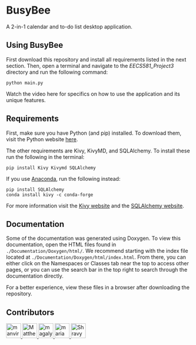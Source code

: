 # BusyBee
A 2-in-1 calendar and to-do list desktop application.

## Using BusyBee 
First download this repository and install all requirements listed in the next section. Then, open a terminal and navigate to the *EECS581_Project3* directory and run the following command:

```
python main.py
```

Watch the video here for specifics on how to use the application and its unique features.

## Requirements
First, make sure you have Python (and pip) installed. To download them, visit the Python website [here](https://www.python.org/downloads/).

The other requirements are Kivy, KivyMD, and SQLAlchemy. To install these run the following in the terminal:
```
pip install Kivy Kivymd SQLAlchemy
```

If you use [Anaconda](https://www.anaconda.com/download), run the following instead:
```
pip install SQLAlchemy
conda install kivy -c conda-forge
```

For more information visit the [Kivy website](https://kivy.org/doc/stable/gettingstarted/installation.html#kivy-wheel-install) and the [SQLAlchemy website](https://www.sqlalchemy.org/download.html).

## Documentation
Some of the documentation was generated using Doxygen. To view this documentation, open the HTML files found in `./Documentation/Doxygen/html/`. We recommend starting with the index file located at `./Documentation/Doxygen/html/index.html`. From there, you can either click on the Namespaces or Classes tab near the top to access other pages, or you can use the search bar in the top right to search through the documentation directly. 

For a better experience, view these files in a browser after downloading the repository.

## Contributors
<a href="https://github.com/manvirk21" target="_blank" title="manvirk21">
  <img src="https://github.com/manvirk21.png?size=40" height="40" width="40" alt="manvirk21" />
</a>
<a href="https://github.com/MatthewMcManness" target="_blank" title="MatthewMcManness">
  <img src="https://github.com/MatthewMcManness.png?size=40" height="40" width="40" alt="MatthewMcManness" />
</a>
<a href="https://github.com/magaly3118" target="_blank" title="magaly3118">
  <img src="https://github.com/magaly3118.png?size=40" height="40" width="40" alt="magaly3118" />
</a>
<a href="https://github.com/mariamoraby9" target="_blank" title="mariamoraby9">
  <img src="https://github.com/mariamoraby9.png?size=40" height="40" width="40" alt="mariamoraby9" />
</a>
<a href="https://github.com/ShravyaMatta3" target="_blank" title="ShravyaMatta3">
  <img src="https://github.com/ShravyaMatta3.png?size=40" height="40" width="40" alt="ShravyaMatta3" />
</a>
